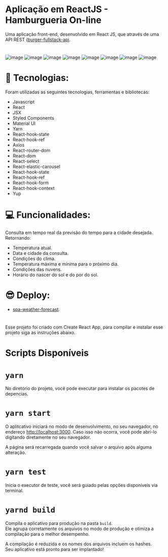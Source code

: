 # Aplicação em ReactJS - Hamburgueria On-line

Uma aplicação front-end, desenvolvido em React JS, que através de uma API REST ([burger-fullstack-api](https://github.com/marcioramires/burger-fullstack-api).
#
![image](https://user-images.githubusercontent.com/113479357/212388125-7c2c81fd-8563-4ce4-a272-37ffe2a71e7b.png)
![image](https://user-images.githubusercontent.com/113479357/212388225-485e92f7-d970-4575-8382-5469db83c088.png)
![image](https://user-images.githubusercontent.com/113479357/212388463-9655606e-b2a8-4d51-b1a2-376221f506c5.png)
![image](https://user-images.githubusercontent.com/113479357/212388568-7161a249-a10f-44cb-92c6-e8459d612399.png)
![image](https://user-images.githubusercontent.com/113479357/212388633-47af235e-e2bb-4589-93c2-28db90fa9d01.png)
![image](https://user-images.githubusercontent.com/113479357/212388772-2557bac9-346a-4a05-83dc-58a6aeae9fcc.png)
![image](https://user-images.githubusercontent.com/113479357/212388863-669ec4ef-b4f0-45b4-8122-2392910641de.png)
![image](https://user-images.githubusercontent.com/113479357/212388904-9044c464-6296-47ca-8c9d-426794400a52.png)

# 🚀 Tecnologias:
 
Foram utilizadas as seguintes tecnologias, ferramentas e bibliotecas:

- Javascript
- React
- JSX
- Styled Components
- Material UI
- Yarn
- React-hook-state
- React-hook-ref
- Axios
- React-router-dom
- React-dom
- React-select
- React-elastic-carousel
- React-hook-state
- React-hook-ref
- React-hook-form
- React-hook-context
- Yup
#
# 💻 Funcionalidades:

Consulta em tempo real da previsão do tempo para a cidade desejada. Retornando:

- Temperatura atual.
- Data e cidade da consulta.
- Condições do clima.
- Temperatura máxima e mínima para o próximo dia.
- Condições das nuvens.
- Horário do nascer do sol e do por do sol.
#
# 😎 Deploy:
- [spa-weather-forecast](https://spa-weather-forecast-mrgt.netlify.app/).
#
Esse projeto foi criado com  Create React App, para compilar e instalar esse projeto siga as instruções abaixo.

# Scripts Disponíveis

# `yarn`

No diretório do projeto, você pode executar para instalar os pacotes de depencias.

# `yarn start`

O aplitcativo iniciará no modo de desenvolvimento, no seu navegador, no endereço [http://localhost:3000](http://localhost:3000).
Caso isso não ocorra, você pode abri-lo digitando diretamente no seu navegador.

A página será recarregada quando você salvar o arquivo após alguma alteração.

# `yarn test`

Inicia o executor de teste, você será guiado pelas opções disponíveis via terminal.

# `yarnd build`

Compila o aplicativo para produção na pasta `build`.\
Ele agrupa corretamente os arquivos no modo de produção e otimiza a compilação para o melhor desempenho.

A compilação é reduzida e os nomes dos arquivos incluem os hashes.\
Seu aplicativo está pronto para ser implantado!
